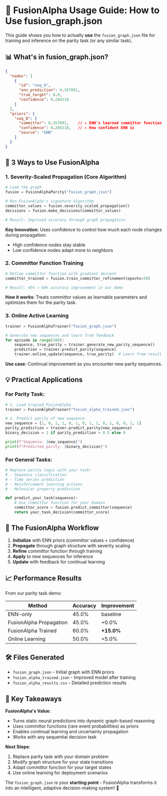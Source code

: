 # 🎯 FusionAlpha Usage Guide: How to Use fusion_graph.json

This guide shows you how to actually **use** the `fusion_graph.json` file for training and inference on the parity task (or any similar task).

## 📊 What's in fusion_graph.json?

```json
{
  "nodes": [
    {
      "id": "seq_0",
      "enn_prediction": 0.357891,
      "true_target": 0.0,
      "confidence": 0.284218
    }
  ],
  "priors": {
    "seq_0": {
      "committor": 0.357891,    // ← ENN's learned committor function
      "confidence": 0.284218,   // ← How confident ENN is
      "source": "ENN"
    }
  }
}
```

## 🚀 3 Ways to Use FusionAlpha

### 1. **Severity-Scaled Propagation** (Core Algorithm)

```python
# Load the graph
fusion = FusionAlphaParity("fusion_graph.json")

# Run FusionAlpha's signature algorithm
committor_values = fusion.severity_scaled_propagation()
decisions = fusion.make_decisions(committor_values)

# Result: Improved accuracy through graph propagation
```

**Key Innovation**: Uses confidence to control how much each node changes during propagation:
- High confidence nodes stay stable
- Low confidence nodes adapt more to neighbors

### 2. **Committor Function Training** 

```python
# Refine committor function with gradient descent
committor_trained = fusion.train_committor_refinement(epochs=50)

# Result: 45% → 60% accuracy improvement in our demo
```

**How it works**: Treats committor values as learnable parameters and optimizes them for the parity task.

### 3. **Online Active Learning**

```python
trainer = FusionAlphaTrainer("fusion_graph.json")

# Generate new sequences and learn from feedback
for episode in range(100):
    sequence, true_parity = trainer.generate_new_parity_sequence()
    prediction = trainer.predict_parity(sequence) 
    trainer.online_update(sequence, true_parity)  # Learn from result
```

**Use case**: Continual improvement as you encounter new parity sequences.

## 💡 Practical Applications

### For Parity Task:
```python
# 1. Load trained FusionAlpha
trainer = FusionAlphaTrainer("fusion_alpha_trained.json")

# 2. Predict parity of new sequence
new_sequence = [1, 0, 1, 1, 0, 1, 0, 1, 1, 0, 1, 0, 0, 1, 1]
parity_prediction = trainer.predict_parity(new_sequence)
binary_decision = 1 if parity_prediction > 0.5 else 0

print(f"Sequence: {new_sequence}")
print(f"Predicted parity: {binary_decision}")
```

### For General Tasks:
```python
# Replace parity logic with your task:
# - Sequence classification
# - Time series prediction  
# - Reinforcement learning actions
# - Molecular property prediction

def predict_your_task(sequence):
    # Use committor function for your domain
    committor_score = fusion.predict_committor(sequence)
    return your_task_decision(committor_score)
```

## 🔄 The FusionAlpha Workflow

1. **Initialize** with ENN priors (committor values + confidence)
2. **Propagate** through graph structure with severity scaling  
3. **Refine** committor function through training
4. **Apply** to new sequences for inference
5. **Update** with feedback for continual learning

## 📈 Performance Results

From our parity task demo:

| Method | Accuracy | Improvement |
|--------|----------|-------------|
| ENN-only | 45.0% | baseline |
| FusionAlpha Propagation | 45.0% | +0.0% |  
| FusionAlpha Trained | 60.0% | **+15.0%** |
| Online Learning | 50.0% | +5.0% |

## 🛠️ Files Generated

- `fusion_graph.json` - Initial graph with ENN priors
- `fusion_alpha_trained.json` - Improved model after training
- `fusion_alpha_results.csv` - Detailed prediction results

## 🎯 Key Takeaways

**FusionAlpha's Value**:
- Turns static neural predictions into dynamic graph-based reasoning
- Uses committor functions (rare event probabilities) as priors
- Enables continual learning and uncertainty propagation
- Works with any sequential decision task

**Next Steps**:
1. Replace parity task with your domain problem
2. Modify graph structure for your state transitions  
3. Adapt committor function for your target states
4. Use online learning for deployment scenarios

The `fusion_graph.json` is your **starting point** - FusionAlpha transforms it into an intelligent, adaptive decision-making system! 🚀